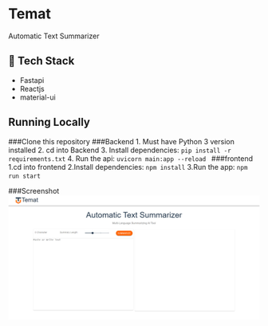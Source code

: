# Temat
Automatic Text Summarizer
## 🚀 Tech Stack
* Fastapi
* Reactjs
* material-ui
## Running Locally
  ###Clone this repository
  ###Backend
    1. Must have Python 3 version  installed 
    2. cd into Backend
    3. Install dependencies: `pip install -r requirements.txt`
    4. Run the api: `uvicorn main:app --reload `
  ###frontend
    1.cd into frontend
    2.Install dependencies: `npm install`
    3.Run the app:  `npm run start`
 
###Screenshot
![](https://github.com/moamin4so/Temat/blob/main/frontend/src/images/screenshort1.png?raw=true?raw=trues=200)
 
